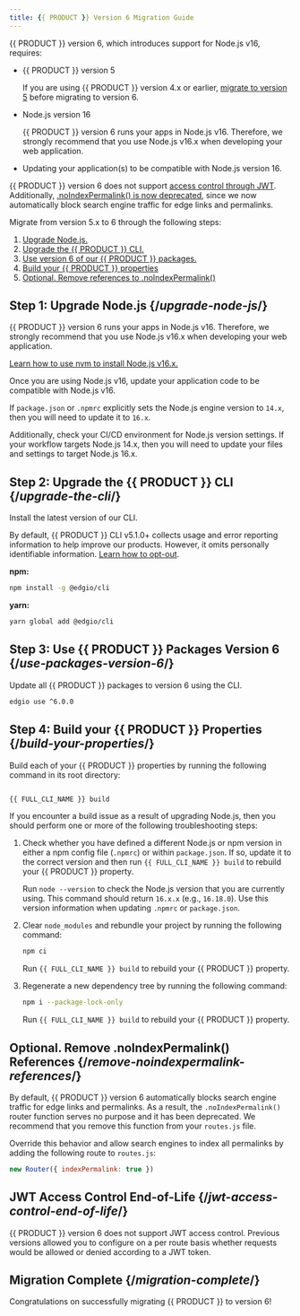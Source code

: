 ```yaml
---
title: {{ PRODUCT }} Version 6 Migration Guide
---
```


{{ PRODUCT }} version 6, which introduces support for Node.js v16, requires:

*   {{ PRODUCT }} version 5

    <Callout type="info">

      If you are using {{ PRODUCT }} version 4.x or earlier, [migrate to version 5](/guides/reference/v5_migration) before migrating to version 6.

    </Callout>

*   Node.js version 16

    <Callout type="important">

      {{ PRODUCT }} version 6 runs your apps in Node.js v16. Therefore, we strongly recommend that you use Node.js v16.x when developing your web application.

    </Callout>

*   Updating your application(s) to be compatible with Node.js version 16. 

<Callout type="info">

  {{ PRODUCT }} version 6 does not support [access control through JWT](#jwt-access-control-end-of-life). Additionally, [.noIndexPermalink() is now deprecated](#remove-noindexpermalink-references), since we now automatically block search engine traffic for edge links and permalinks. 

</Callout>

Migrate from version 5.x to 6 through the following steps:

1.  [Upgrade Node.js.](#upgrade-node-js)
2.  [Upgrade the {{ PRODUCT }} CLI.](#upgrade-the-cli)
3.  [Use version 6 of our {{ PRODUCT }} packages.](#use-packages-version-6)
4.  [Build your {{ PRODUCT }} properties](#build-your-properties)
5.  [Optional. Remove references to .noIndexPermalink()](#remove-noindexpermalink-references)
 
## Step 1: Upgrade Node.js {/*upgrade-node-js*/}

{{ PRODUCT }} version 6 runs your apps in Node.js v16. Therefore, we strongly recommend that you use Node.js v16.x when developing your web application. 

[Learn how to use nvm to install Node.js v16.x.](/guides/install_nodejs)

Once you are using Node.js v16, update your application code to be compatible with Node.js v16.

<Callout type="important">

  If `package.json` or `.npmrc` explicitly sets the Node.js engine version to `14.x`, then you will need to update it to `16.x`.

  Additionally, check your CI/CD environment for Node.js version settings. If your workflow targets Node.js 14.x, then you will need to update your files and settings to target Node.js 16.x.

</Callout>

## Step 2: Upgrade the {{ PRODUCT }} CLI {/*upgrade-the-cli*/}

Install the latest version of our CLI.

<Callout type="info">

  By default, {{ PRODUCT }} CLI v5.1.0+ collects usage and error reporting information to help improve our products. However, it omits personally identifiable information. [Learn how to opt-out](/guides/develop/cli#disable-analytics).

</Callout>

**npm:**

```bash
npm install -g @edgio/cli
```

**yarn:**

```bash
yarn global add @edgio/cli
```

## Step 3: Use {{ PRODUCT }} Packages Version 6 {/*use-packages-version-6*/}

Update all {{ PRODUCT }} packages to version 6 using the CLI.

```bash
edgio use ^6.0.0 
```

## Step 4: Build your {{ PRODUCT }} Properties {/*build-your-properties*/}

Build each of your {{ PRODUCT }} properties by running the following command in its root directory:

```bash

{{ FULL_CLI_NAME }} build

```

If you encounter a build issue as a result of upgrading Node.js, then you should perform one or more of the following troubleshooting steps:

1.  Check whether you have defined a different Node.js or npm version in either a npm config file (`.npmrc`) or within `package.json`. If so, update it to the correct version and then run `{{ FULL_CLI_NAME }} build` to rebuild your {{ PRODUCT }} property. 

    <Callout type="tip">

      Run `node --version` to check the Node.js version that you are currently using. This command should return `16.x.x` (e.g., `16.18.0`). Use this version information when updating `.npmrc` or `package.json`. 

    </Callout>

2.  Clear `node_modules` and rebundle your project by running the following command:

    ```bash
    npm ci
    ```

    Run `{{ FULL_CLI_NAME }} build` to rebuild your {{ PRODUCT }} property.

3.  Regenerate a new dependency tree by running the following command:

    ```bash
    npm i --package-lock-only
    ```

    Run `{{ FULL_CLI_NAME }} build` to rebuild your {{ PRODUCT }} property.

## Optional. Remove .noIndexPermalink() References {/*remove-noindexpermalink-references*/}

By default, {{ PRODUCT }} version 6 automatically blocks search engine traffic for edge links and permalinks. As a result, the `.noIndexPermalink()` router function serves no purpose and it has been deprecated. We recommend that you remove this function from your `routes.js` file. 

Override this behavior and allow search engines to index all permalinks by adding the following route to `routes.js`:

```js
new Router({ indexPermalink: true })
```

## JWT Access Control End-of-Life {/*jwt-access-control-end-of-life*/}

{{ PRODUCT }} version 6 does not support JWT access control. Previous versions allowed you to configure on a per route basis whether requests would be allowed or denied according to a JWT token. 

## Migration Complete {/*migration-complete*/}

Congratulations on successfully migrating {{ PRODUCT }} to version 6!
